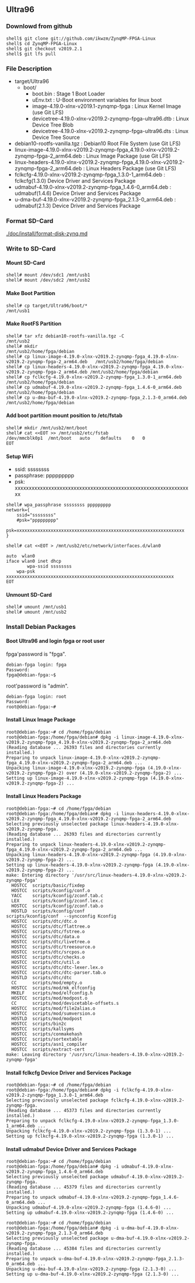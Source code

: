 ## Ultra96

### Downlowd from github

```console
shell$ git clone git://github.com/ikwzm/ZynqMP-FPGA-Linux
shell$ cd ZynqMP-FPGA-Linux
shell$ git checkout v2019.2.1
shell$ git lfs pull
```

### File Description

 * target/Ultra96
   + boot/
     - boot.bin                                                    : Stage 1 Boot Loader
     - uEnv.txt                                                    : U-Boot environment variables for linux boot
     - image-4.19.0-xlnx-v2019.1-zynqmp-fpga                       : Linux Kernel Image       (use Git LFS)
     - devicetree-4.19.0-xlnx-v2019.2-zynqmp-fpga-ultra96.dtb      : Linux Device Tree Blob   
     - devicetree-4.19.0-xlnx-v2019.2-zynqmp-fpga-ultra96.dts      : Linux Device Tree Source
 * debian10-rootfs-vanilla.tgz                                     : Debian10 Root File System (use Git LFS)
 * linux-image-4.19.0-xlnx-v2019.2-zynqmp-fpga_4.19.0-xlnx-v2019.2-zynqmp-fpga-2_arm64.deb   : Linux Image Package      (use Git LFS)
 * linux-headers-4.19.0-xlnx-v2019.2-zynqmp-fpga_4.19.0-xlnx-v2019.2-zynqmp-fpga-2_arm64.deb : Linux Headers Package    (use Git LFS)
 * fclkcfg-4.19.0-xlnx-v2019.2-zynqmp-fpga_1.3.0-1_arm64.deb       : fclkcfg(1.3.0) Device Driver and Services Package
 * udmabuf-4.19.0-xlnx-v2019.2-zynqmp-fpga_1.4.6-0_arm64.deb       : udmabuf(1.4.6) Device Driver and Services Package
 * u-dma-buf-4.19.0-xlnx-v2019.2-zynqmp-fpga_2.1.3-0_arm64.deb     : udmabuf(2.1.3) Device Driver and Services Package
 
### Format SD-Card

[./doc/install/format-disk-zynq.md](format-disk-zynq.md)

### Write to SD-Card

#### Mount SD-Card

```console
shell# mount /dev/sdc1 /mnt/usb1
shell# mount /dev/sdc2 /mnt/usb2
```
#### Make Boot Partition

```console
shell# cp target/Ultra96/boot/*                                           /mnt/usb1
```

#### Make RootFS Partition

```console
shell# tar xfz debian10-rootfs-vanilla.tgz -C                             /mnt/usb2
shell# mkdir                                                              /mnt/usb2/home/fpga/debian
shell# cp linux-image-4.19.0-xlnx-v2019.2-zynqmp-fpga_4.19.0-xlnx-v2019.2-zynqmp-fpga-2_arm64.deb   /mnt/usb2/home/fpga/debian
shell# cp linux-headers-4.19.0-xlnx-v2019.2-zynqmp-fpga_4.19.0-xlnx-v2019.2-zynqmp-fpga-2_arm64.deb /mnt/usb2/home/fpga/debian
shell# cp fclkcfg-4.19.0-xlnx-v2019.2-zynqmp-fpga_1.3.0-1_arm64.deb       /mnt/usb2/home/fpga/debian
shell# cp udmabuf-4.19.0-xlnx-v2019.2-zynqmp-fpga_1.4.6-0_arm64.deb       /mnt/usb2/home/fpga/debian
shell# cp u-dma-buf-4.19.0-xlnx-v2019.2-zynqmp-fpga_2.1.3-0_arm64.deb     /mnt/usb2/home/fpga/debian
```

#### Add boot partition mount position to /etc/fstab

```console
shell# mkdir /mnt/usb2/mnt/boot
shell# cat <<EOT >> /mnt/usb2/etc/fstab
/dev/mmcblk0p1	/mnt/boot	auto	defaults	0	0
EOT
```

#### Setup WiFi

  * ssid: ssssssss
  * passphrase: ppppppppp
  * psk: xxxxxxxxxxxxxxxxxxxxxxxxxxxxxxxxxxxxxxxxxxxxxxxxxxxxxxxxxxxxxxxx

```console
shell# wpa_passphrase ssssssss ppppppppp
network={
	ssid="ssssssss"
	#psk="ppppppppp"
	psk=xxxxxxxxxxxxxxxxxxxxxxxxxxxxxxxxxxxxxxxxxxxxxxxxxxxxxxxxxxxxxxxx
}
```

```console
shell# cat <<EOT > /mnt/usb2/etc/network/interfaces.d/wlan0

auto  wlan0
iface wlan0 inet dhcp
        wpa-ssid ssssssss
	wpa-psk  xxxxxxxxxxxxxxxxxxxxxxxxxxxxxxxxxxxxxxxxxxxxxxxxxxxxxxxxxxxxxxxx
EOT
```

#### Unmount SD-Card

```console
shell# umount /mnt/usb1
shell# umount /mnt/usb2
```

### Install Debian Packages

#### Boot Ultra96 and login fpga or root user

fpga'password is "fpga".

```console
debian-fpga login: fpga
Password:
fpga@debian-fpga:~$
```

root'password is "admin".

```console
debian-fpga login: root
Password:
root@debian-fpga:~#
```

#### Install Linux Image Package

```console
root@debian-fpga:~# cd /home/fpga/debian
root@debian-fpga:/home/fpga/debian# dpkg -i linux-image-4.19.0-xlnx-v2019.2-zynqmp-fpga_4.19.0-xlnx-v2019.2-zynqmp-fpga-2_arm64.deb
(Reading database ... 26393 files and directories currently installed.)
Preparing to unpack linux-image-4.19.0-xlnx-v2019.2-zynqmp-fpga_4.19.0-xlnx-v2019.2-zynqmp-fpga-2_arm64.deb ...
Unpacking linux-image-4.19.0-xlnx-v2019.2-zynqmp-fpga (4.19.0-xlnx-v2019.2-zynqmp-fpga-2) over (4.19.0-xlnx-v2019.2-zynqmp-fpga-2) ...
Setting up linux-image-4.19.0-xlnx-v2019.2-zynqmp-fpga (4.19.0-xlnx-v2019.2-zynqmp-fpga-2) ...
```

#### Install Linux Headers Package

```console
root@debian-fpga:~# cd /home/fpga/debian
root@debian-fpga:/home/fpga/debian# dpkg -i linux-headers-4.19.0-xlnx-v2019.2-zynqmp-fpga_4.19.0-xlnx-v2019.2-zynqmp-fpga-2_arm64.deb
Selecting previously unselected package linux-headers-4.19.0-xlnx-v2019.2-zynqmp-fpga.
(Reading database ... 26393 files and directories currently installed.)
Preparing to unpack linux-headers-4.19.0-xlnx-v2019.2-zynqmp-fpga_4.19.0-xlnx-v2019.2-zynqmp-fpga-2_arm64.deb ...
Unpacking linux-headers-4.19.0-xlnx-v2019.2-zynqmp-fpga (4.19.0-xlnx-v2019.2-zynqmp-fpga-2) ...
Setting up linux-headers-4.19.0-xlnx-v2019.2-zynqmp-fpga (4.19.0-xlnx-v2019.2-zynqmp-fpga-2) ...
make: Entering directory '/usr/src/linux-headers-4.19.0-xlnx-v2019.2-zynqmp-fpga'
  HOSTCC  scripts/basic/fixdep
  HOSTCC  scripts/kconfig/conf.o
  YACC    scripts/kconfig/zconf.tab.c
  LEX     scripts/kconfig/zconf.lex.c
  HOSTCC  scripts/kconfig/zconf.tab.o
  HOSTLD  scripts/kconfig/conf
scripts/kconfig/conf  --syncconfig Kconfig
  HOSTCC  scripts/dtc/dtc.o
  HOSTCC  scripts/dtc/flattree.o
  HOSTCC  scripts/dtc/fstree.o
  HOSTCC  scripts/dtc/data.o
  HOSTCC  scripts/dtc/livetree.o
  HOSTCC  scripts/dtc/treesource.o
  HOSTCC  scripts/dtc/srcpos.o
  HOSTCC  scripts/dtc/checks.o
  HOSTCC  scripts/dtc/util.o
  HOSTCC  scripts/dtc/dtc-lexer.lex.o
  HOSTCC  scripts/dtc/dtc-parser.tab.o
  HOSTLD  scripts/dtc/dtc
  CC      scripts/mod/empty.o
  HOSTCC  scripts/mod/mk_elfconfig
  MKELF   scripts/mod/elfconfig.h
  HOSTCC  scripts/mod/modpost.o
  CC      scripts/mod/devicetable-offsets.s
  HOSTCC  scripts/mod/file2alias.o
  HOSTCC  scripts/mod/sumversion.o
  HOSTLD  scripts/mod/modpost
  HOSTCC  scripts/bin2c
  HOSTCC  scripts/kallsyms
  HOSTCC  scripts/conmakehash
  HOSTCC  scripts/sortextable
  HOSTCC  scripts/asn1_compiler
  HOSTCC  scripts/extract-cert
make: Leaving directory '/usr/src/linux-headers-4.19.0-xlnx-v2019.2-zynqmp-fpga'
```

#### Install fclkcfg Device Driver and Services Package

```console
root@debian-fpga:~# cd /home/fpga/debian
root@debian-fpga:/home/fpga/debian# dpkg -i fclkcfg-4.19.0-xlnx-v2019.2-zynqmp-fpga_1.3.0-1_arm64.deb
Selecting previously unselected package fclkcfg-4.19.0-xlnx-v2019.2-zynqmp-fpga.
(Reading database ... 45373 files and directories currently installed.)
Preparing to unpack fclkcfg-4.19.0-xlnx-v2019.2-zynqmp-fpga_1.3.0-1_arm64.deb ...
Unpacking fclkcfg-4.19.0-xlnx-v2019.2-zynqmp-fpga (1.3.0-1) ...
Setting up fclkcfg-4.19.0-xlnx-v2019.2-zynqmp-fpga (1.3.0-1) ...
```

#### Install udmabuf Device Driver and Services Package

```console
root@debian-fpga:~# cd /home/fpga/debian
root@debian-fpga:/home/fpga/debian# dpkg -i udmabuf-4.19.0-xlnx-v2019.2-zynqmp-fpga_1.4.6-0_arm64.deb
Selecting previously unselected package udmabuf-4.19.0-xlnx-v2019.2-zynqmp-fpga.
(Reading database ... 45379 files and directories currently installed.)
Preparing to unpack udmabuf-4.19.0-xlnx-v2019.2-zynqmp-fpga_1.4.6-0_arm64.deb ...
Unpacking udmabuf-4.19.0-xlnx-v2019.2-zynqmp-fpga (1.4.6-0) ...
Setting up udmabuf-4.19.0-xlnx-v2019.2-zynqmp-fpga (1.4.6-0) ...
```

```console
root@debian-fpga:~# cd /home/fpga/debian
root@debian-fpga:/home/fpga/debian# dpkg -i u-dma-buf-4.19.0-xlnx-v2019.2-zynqmp-fpga_2.1.3-0_arm64.deb
Selecting previously unselected package u-dma-buf-4.19.0-xlnx-v2019.2-zynqmp-fpga.
(Reading database ... 45384 files and directories currently installed.)
Preparing to unpack u-dma-buf-4.19.0-xlnx-v2019.2-zynqmp-fpga_2.1.3-0_arm64.deb ...
Unpacking u-dma-buf-4.19.0-xlnx-v2019.2-zynqmp-fpga (2.1.3-0) ...
Setting up u-dma-buf-4.19.0-xlnx-v2019.2-zynqmp-fpga (2.1.3-0) ...
```


